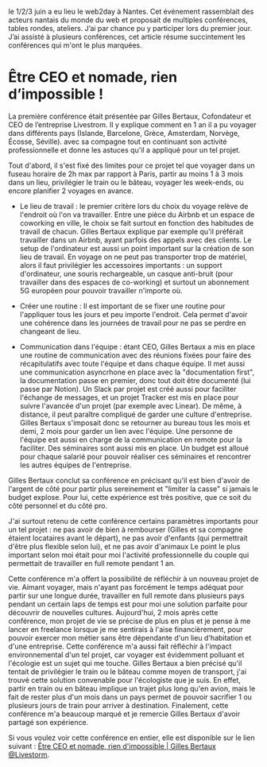 le 1/2/3 juin a eu lieu le web2day à Nantes. Cet événement rassemblait des acteurs nantais du monde du web et proposait de multiples conférences, tables rondes, ateliers. J’ai par chance pu y participer lors du premier jour. J’ai assisté à plusieurs conférences, cet article résume succintement les conférences qui m'ont le plus marquées.

# Être CEO et nomade, rien d’impossible !

La première conférence était présentée par Gilles Bertaux, Cofondateur et CEO de l’entreprise Livestrom. Il y explique comment en 1 an il a pu voyager dans différents pays (Islande, Barcelone, Grèce, Amsterdam, Norvège, Écosse, Séville). avec sa compagne tout en continuant son activité professionnelle et donne les astuces qu'il a appliqué pour un tel projet.

Tout d'abord, il s'est fixé des limites pour ce projet tel que voyager dans un fuseau horaire de 2h max par rapport à Paris, partir au moins 1 à 3 mois dans un lieu, privilégier le train ou le bâteau, voyager les week-ends, ou encore planifier 2 voyages en avance.

- Le lieu de travail : le premier critère lors du choix du voyage relève de l'endroit où l'on va travailler. Entre une pièce du Airbnb et un espace de coworking en ville, le choix se fait surtout en fonction des habitudes de travail de chacun. Gilles Bertaux explique par exemple qu'il préférait travailler dans un Airbnb, ayant parfois des appels avec des clients. Le setup de l'ordinateur est aussi un point important sur la création de son lieu de travail. En voyage on ne peut pas transporter trop de matériel, alors il faut privilégier les accessoires importants : un support d'ordinateur, une souris rechargeable, un casque anti-bruit (pour travailler dans des espaces de co-working) et surtout un abonnement 5G européen pour pouvoir travailler n'importe où.

- Créer une routine : Il est important de se fixer une routine pour l'appliquer tous les jours et peu importe l'endroit. Cela permet d'avoir une cohérence dans les journées de travail pour ne pas se perdre en changeant de lieu.

- Communication dans l'équipe : étant CEO, Gilles Bertaux a mis en place une routine de communication avec des réunions fixées pour faire des récapitulatifs avec toute l'équipe et dans chaque équipe. Il met aussi une communication asyncrhone en place avec la "documentation first", la documentation passe en premier, donc tout doit être documenté (lui passe par Notion). Un Slack par projet est créé aussi pour faciliter l'échange de messages, et un projet Tracker est mis en place pour suivre l'avancée d'un projet (par exemple avec Linear). De même, à distance, il peut paraître compliqué de garder une culture d'entreprise. Gilles Bertaux s'imposait donc se retourner au bureau tous les mois et demi, 2 mois pour garder un lien avec l'équipe. Une personne de l'équipe est aussi en charge de la communication en remote pour la faciliter. Des séminaires sont aussi mis en place. Un budget est alloué pour chaque salarié pour pouvoir réaliser ces séminaires et rencontrer les autres équipes de l'entreprise.

Gilles Bertaux conclut sa conférence en précisant qu'il est bien d'avoir de l'argent de côté pour partir plus sereinement et "limiter la casse" si jamais le budget explose. Pour lui, cette expérience est très positive, que ce soit du côté personnel et du côté pro.

J'ai surtout retenu de cette conférence certains paramètres importants pour un tel projet : ne pas avoir de bien à rembourser (Gilles et sa compagne étaient locataires avant le départ), ne pas avoir d'enfants (qui permettrait d'être plus flexible selon lui), et ne pas avoir d'animaux Le point le plus important selon moi était pour moi l'activité professionnelle du couple qui permettait de travailler en full remote pendant 1 an.

Cette conférence m'a offert la possibilité de réfléchir à un nouveau projet de vie. Aimant voyager, mais n'ayant pas forcément le temps adéquat pour partir sur une longue durée, travailler en full remote dans plusieurs pays pendant un certain laps de temps est pour moi une solution parfaite pour découvrir de nouvelles cultures. Aujourd'hui, 2 mois après cette conférence, mon projet de vie se précise de plus en plus et je pense à me lancer en freelance lorsque je me sentirais à l'aise financièrement, pour pouvoir exercer mon métier sans être dépendante d'un lieu d'habitation et d'une entreprise. Cette conférence m'a aussi fait réfléchir à l'impact environnemental d'un tel projet, car voyager est évidemment polluant et l'écologie est un sujet qui me touche. Gilles Bertaux a bien précisé qu'il tentait de privilégier le train ou le bâteau comme moyen de transport, j'ai trouvé cette solution convenable pour l'écologiste que je suis. En effet, partir en train ou en bâteau implique un trajet plus long qu'en avion, mais le fait de rester plus d'un mois dans un pays permet de pouvoir sacrifier 1 ou plusieurs jours de train pour arriver à destination. Finalement, cette conférence m'a beaucoup marqué et je remercie Gilles Bertaux d'avoir partagé son expérience.

Si vous voulez voir cette conférence en entier, elle est disponible sur le lien suivant : [Être CEO et nomade, rien d'impossible | Gilles Bertaux @Livestorm](https://youtu.be/PuPT5oF-sv4).
